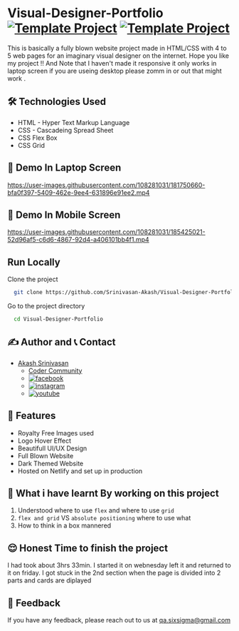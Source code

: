 # Visual-Designer-Portfolio [![Template Project](https://img.shields.io/badge/Template-Project-red)](http://www.gnu.org/licenses/agpl-3.0) [![Template Project](https://img.shields.io/badge/Technologies%20-HTML%2FCSS-brightgreen)](http://www.gnu.org/licenses/agpl-3.0)

This is basically a fully blown website project made in HTML/CSS with 4 to 5 web pages for an imaginary visual designer on the internet.
Hope you like my project !! And Note that I haven't made it responsive it only works in laptop screen if you are useing desktop please zomm in or out that might work .

## 🛠 Technologies Used
  - HTML - Hyper Text Markup Language
  - CSS - Cascadeing Spread Sheet
  - CSS Flex Box
  - CSS Grid

## 🚩 Demo In Laptop Screen
https://user-images.githubusercontent.com/108281031/181750660-bfa0f397-5409-462e-9ee4-631896e91ee2.mp4

## 🚩 Demo In Mobile Screen
https://user-images.githubusercontent.com/108281031/185425021-52d96af5-c6d6-4867-92d4-a406101bb4f1.mp4

## Run Locally

Clone the project

```bash
  git clone https://github.com/Srinivasan-Akash/Visual-Designer-Portfolio.git
```

Go to the project directory

```bash
  cd Visual-Designer-Portfolio
```
## ✍️ Author and 📞 Contact
- [Akash Srinivasan](https://www.github.com/octokatherine)
    - [Coder Community](https://web.codercommunity.io/user/62d568cb998d86c8883a2766?tab=posts)
    - [![facebook](https://img.shields.io/badge/Facebook-0A66C2?style=for-the-badge&logo=facebook&logoColor=white)](https://www.facebook.com/profile.php?id=100083429257499)
    - [![instagram](https://img.shields.io/badge/Instagram-0A66C2?style=for-the-badge&logo=instagram&logoColor=white)](https://www.instagram.com/akash_prashanthi/)
    - [![youtube](https://img.shields.io/badge/YouTube-ff0000?style=for-the-badge&logo=youtube&logoColor=white)](https://www.youtube.com/channel/UCAv1QdzDgV6MjA60CRtfkIg)

## 📝 Features

- Royalty Free Images used
- Logo Hover Effect
- Beautifull UI/UX Design
- Full Blown Website
- Dark Themed Website
- Hosted on Netlify and set up in production

## 🤔 What i have learnt By working on this project
1. Understood where to use `flex` and where to use `grid`
2. `flex and grid` VS `absolute positioning` where to use what
3. How to think in a box mannered

## 😌 Honest Time to finish the project

I had took about 3hrs 33min. I started it on webnesday left it and returned to it on friday. I got stuck in the 2nd section when the page is divided into 2 parts and cards are diplayed
## 👀 Feedback
If you have any feedback, please reach out to us at qa.sixsigma@gmail.com
